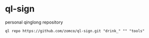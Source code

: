 # ql-sign

personal qinglong repository

```
ql repo https://github.com/zomco/ql-sign.git "drink_" "" "tools"
```